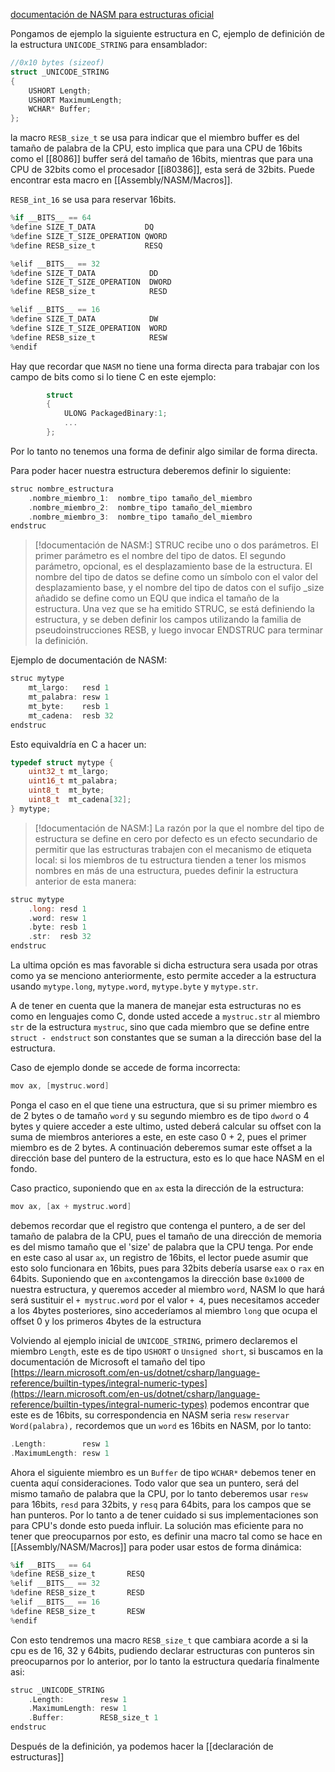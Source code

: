 [documentación de NASM para estructuras oficial](https://www.nasm.us/xdoc/2.15/html/nasmdoc5.html)

Pongamos de ejemplo la siguiente estructura en C, ejemplo de definición de la estructura ``UNICODE_STRING`` para ensamblador:
```c
//0x10 bytes (sizeof)
struct _UNICODE_STRING
{
    USHORT Length;                                                          //0x0
    USHORT MaximumLength;                                                   //0x2
    WCHAR* Buffer;                                                          //0x8
}; 
```

la macro ``RESB_size_t`` se usa para indicar que el miembro buffer es del tamaño de palabra de la CPU, esto implica que para una CPU de 16bits como el [[8086]] buffer será del tamaño de 16bits, mientras que para una CPU de 32bits como el procesador [[i80386]], esta será de 32bits. Puede encontrar esta macro en [[Assembly/NASM/Macros]].

``RESB_int_16`` se usa para reservar 16bits.
```c
%if __BITS__ == 64
%define SIZE_T_DATA           DQ  
%define SIZE_T_SIZE_OPERATION QWORD
%define RESB_size_t           RESQ

%elif __BITS__ == 32
%define SIZE_T_DATA            DD  
%define SIZE_T_SIZE_OPERATION  DWORD
%define RESB_size_t            RESD

%elif __BITS__ == 16
%define SIZE_T_DATA            DW  
%define SIZE_T_SIZE_OPERATION  WORD
%define RESB_size_t            RESW
%endif
```

Hay que recordar que ``NASM`` no tiene una forma directa para trabajar con los campo de bits como si lo tiene C en este ejemplo:
```c
        struct
        {
            ULONG PackagedBinary:1;                                         //0x68
			...
        };
```
Por lo tanto no tenemos una forma de definir algo similar de forma directa.

Para poder hacer nuestra estructura deberemos definir lo siguiente:
```c
struc nombre_estructura
    .nombre_miembro_1:  nombre_tipo tamaño_del_miembro
    .nombre_miembro_2:  nombre_tipo tamaño_del_miembro
    .nombre_miembro_3:  nombre_tipo tamaño_del_miembro
endstruc
```

> [!documentación de NASM:]
>STRUC recibe uno o dos parámetros. El primer parámetro es el nombre del tipo de datos. El segundo parámetro, opcional, es el desplazamiento base de la estructura. El nombre del tipo de datos se define como un símbolo con el valor del desplazamiento base, y el nombre del tipo de datos con el sufijo _size añadido se define como un EQU que indica el tamaño de la estructura. Una vez que se ha emitido STRUC, se está definiendo la estructura, y se deben definir los campos utilizando la familia de pseudoinstrucciones RESB, y luego invocar ENDSTRUC para terminar la definición.
>
Ejemplo de documentación de NASM:
```c
struc mytype 
	mt_largo:   resd 1 
	mt_palabra: resw 1 
	mt_byte:    resb 1 
	mt_cadena:  resb 32 
endstruc
```
Esto equivaldría en C a hacer un:
```c
typedef struct mytype {
	uint32_t mt_largo;
	uint16_t mt_palabra;
	uint8_t  mt_byte;
	uint8_t  mt_cadena[32];
} mytype;
```
> [!documentación de NASM:]
La razón por la que el nombre del tipo de estructura se define en cero por defecto es un efecto secundario de permitir que las estructuras trabajen con el mecanismo de etiqueta local: si los miembros de tu estructura tienden a tener los mismos nombres en más de una estructura, puedes definir la estructura anterior de esta manera:
```c
struc mytype 
	.long: resd 1 
	.word: resw 1 
	.byte: resb 1 
	.str:  resb 32 
endstruc
```

La ultima opción es mas favorable si dicha estructura sera usada por otras como ya se menciono anteriormente, esto permite acceder a la estructura usando ``mytype.long``, ``mytype.word``, ``mytype.byte`` y ``mytype.str``.

A de tener en cuenta que la manera de manejar esta estructuras no es como en lenguajes como C, donde usted accede a ``mystruc.str``  al miembro ``str`` de la estructura ``mystruc``, sino que cada miembro que se define entre ``struct - endstruct`` son constantes que se suman a la dirección base del la estructura.

Caso de ejemplo donde se accede de forma incorrecta:
```c
mov ax, [mystruc.word]
```
Ponga el caso en el que tiene una estructura, que si su primer miembro es de 2 bytes o de tamaño `word` y su segundo miembro es de tipo ``dword`` o 4 bytes y quiere acceder a este ultimo, usted deberá calcular su offset con la suma de miembros anteriores a este, en este caso 0 + 2, pues el primer miembro es de 2 bytes. A continuación deberemos sumar este offset a la dirección base del puntero de la estructura, esto es lo que hace NASM en el fondo.

Caso practico, suponiendo que en ``ax`` esta la dirección de la estructura:
```c
mov ax, [ax + mystruc.word]
```
debemos recordar que el registro que contenga el puntero, a de ser del tamaño de palabra de la CPU, pues el tamaño de una dirección de memoria es del mismo tamaño que el 'size' de palabra que la CPU tenga. Por ende en este caso al usar ``ax``, un registro de 16bits, el lector puede asumir que esto solo funcionara en 16bits, pues para 32bits debería usarse ``eax`` o `rax` en 64bits.
Suponiendo que en `ax`contengamos la dirección base ```0x1000``` de nuestra estructura, y queremos acceder al miembro ``word``, NASM lo que hará será sustituir el `+ mystruc.word` por el valor ``+ 4``, pues necesitamos acceder a los 4bytes posteriores, sino accederíamos al miembro `long` que ocupa el offset 0 y los primeros 4bytes de la estructura

Volviendo al ejemplo inicial de `UNICODE_STRING`, primero declaremos el miembro ``Length``, este es de tipo `USHORT` o `Unsigned short`, si buscamos en la documentación de Microsoft el tamaño del tipo [https://learn.microsoft.com/en-us/dotnet/csharp/language-reference/builtin-types/integral-numeric-types](https://learn.microsoft.com/en-us/dotnet/csharp/language-reference/builtin-types/integral-numeric-types) podemos encontrar que este es de 16bits, su correspondencia en NASM seria `resw` ``reservar Word(palabra),`` recordemos que un ``word`` es 16bits en NASM, por lo tanto:
```c
.Length:        resw 1
.MaximumLength: resw 1
```
Ahora el siguiente miembro es un ``Buffer`` de tipo `WCHAR*` debemos tener en cuenta aquí consideraciones. Todo valor que sea un puntero, será del mismo tamaño de palabra que la CPU, por lo tanto deberemos usar `resw` para 16bits, ``resd`` para 32bits, y `resq` para 64bits, para los campos que se han punteros. Por lo tanto a de tener cuidado si sus implementaciones son para CPU's donde esto pueda influir. La solución mas eficiente para no tener que preocuparnos por esto, es definir una macro tal como se hace en [[Assembly/NASM/Macros]] para poder usar estos de forma dinámica:
```c
%if __BITS__ == 64
%define RESB_size_t       RESQ
%elif __BITS__ == 32
%define RESB_size_t       RESD
%elif __BITS__ == 16
%define RESB_size_t       RESW
%endif
```
Con esto tendremos una macro `RESB_size_t` que cambiara acorde a si la cpu es de 16, 32 y 64bits, pudiendo declarar estructuras con punteros sin preocuparnos por lo anterior, por lo tanto la estructura quedaría finalmente asi:
```c
struc _UNICODE_STRING 
	.Length:        resw 1
	.MaximumLength: resw 1
	.Buffer:        RESB_size_t 1
endstruc
```

Después de la definición, ya podemos hacer la [[declaración de estructuras]]
